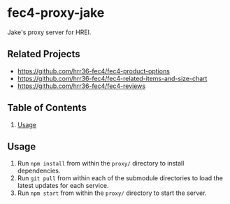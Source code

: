# fec4-proxy-jake

Jake's proxy server for HREI.

## Related Projects

  - https://github.com/hrr36-fec4/fec4-product-options
  - https://github.com/hrr36-fec4/fec4-related-items-and-size-chart
  - https://github.com/hrr36-fec4/fec4-reviews

## Table of Contents

1. [Usage](#Usage)

## Usage

1. Run `npm install` from within the `proxy/` directory to install dependencies.
2. Run `git pull` from within each of the submodule directories to load the latest updates for each service.
3. Run `npm start` from within the `proxy/` directory to start the server.
